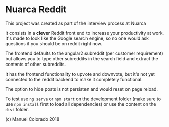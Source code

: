 # Nuarca Reddit

This project was created as part of the interview process at Nuarca

It consists in a **clever** Reddit front end to increase your productivity at work. It's made to look like the Google search engine, so no one would ask questions if you should be on reddit right now.

The frontend defaults to the angular2 subreddit (per customer requirement) but allows you to type other subreddits in the search field and extract the contents of other subreddits.

It has the frontend functionality to upvote and downvote, but it's not yet connected to the reddit backend to make it completely functional.

The option to hide posts is not persisten and would reset on page reload.

To test use `ng serve` or `npm start` on the development folder (make sure to use `npm install` first to load all dependencies) or use the content on the `dist` folder.

(c) Manuel Colorado 2018